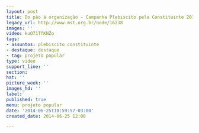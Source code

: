 ```yaml
---
layout: post
title: Do pão à organização - Campanha Plebiscito pela Constituinte 2014
legacy_url: http://www.mst.org.br/node/16238
images: ''
video: kuO71TfKNZo
tags:
- assuntos: plebiscito constituinte
- destaque: destaque
- tag: projeto popular
type: video
support_line: ''
section: 
hat: ''
picture_week: ''
images_hd: ''
label: 
published: true
menu: projeto popular
date: '2014-06-25T10:59:57-03:00'
created_date: 2014-06-25 12:00

---
```

<p><object style="width: 600px; height: 500px;" width="600" height="500" data="http://www.youtube.com/v/kuO71TfKNZo" type="application/x-shockwave-flash"><param name="src" value="http://www.youtube.com/v/kuO71TfKNZo"></object></p>
